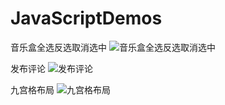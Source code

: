 # JavaScriptDemos

音乐盒全选反选取消选中
![音乐盒全选反选取消选中](https://cdn.jsdelivr.net/gh/tian-guo-guo/cdn@master/assets/picgoimg/20201209145118.png)

发布评论
![发布评论](https://cdn.jsdelivr.net/gh/tian-guo-guo/cdn@master/assets/picgoimg/20201209145229.png)

九宫格布局
![九宫格布局](https://cdn.jsdelivr.net/gh/tian-guo-guo/cdn@master/assets/picgoimg/20201209145310.png)
